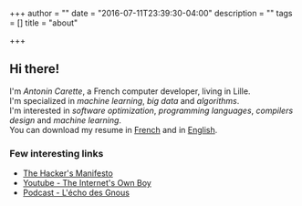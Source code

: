 +++
author = ""
date = "2016-07-11T23:39:30-04:00"
description = ""
tags = []
title = "about"

+++

## Hi there!

I'm <em>Antonin Carette</em>, a French computer developer, living in Lille.  
I'm specialized in <em>machine learning</em>, <em>big data</em> and <em>algorithms</em>.  
I'm interested in <em>software optimization</em>, <em>programming languages</em>, <em>compilers design</em> and <em>machine learning</em>.  
You can download my resume in [French](/CV_Carette_Antonin_FR.pdf) and in [English](/CV_Carette_Antonin_EN.pdf).

### Few interesting links
* [The Hacker's Manifesto](https://www.usc.edu/~douglast/202/lecture23/manifesto.html)
* [Youtube - The Internet's Own Boy](https://www.youtube.com/watch?v=9vz06QO3UkQ)
* [Podcast - L'écho des Gnous](http://ludovic.grossard.fr/feed/podcast/lecho-des-gnous)

